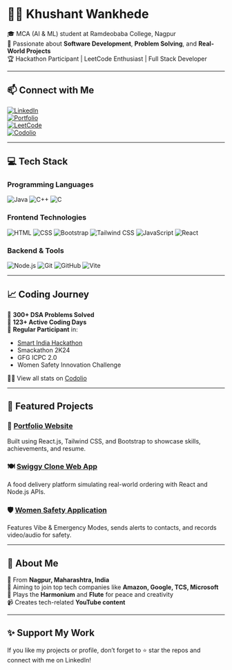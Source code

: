 # 👨‍💻 Khushant Wankhede

🎓 MCA (AI & ML) student at Ramdeobaba College, Nagpur  
💼 Passionate about **Software Development**, **Problem Solving**, and **Real-World Projects**  
🏆 Hackathon Participant | LeetCode Enthusiast | Full Stack Developer

---

## 📫 Connect with Me

[![LinkedIn](https://img.shields.io/badge/LinkedIn-blue?style=for-the-badge&logo=linkedin&logoColor=white)](https://www.linkedin.com/in/khushant-wankhede-b3021824a/)  
[![Portfolio](https://img.shields.io/badge/Portfolio-Visit-green?style=for-the-badge&logo=vercel)](https://portfolionew-orcin-pi.vercel.app/)  
[![LeetCode](https://img.shields.io/badge/LeetCode-Solved_300%2B-orange?style=for-the-badge&logo=leetcode&logoColor=white)](https://leetcode.com/u/KHUSHANT_WANKHEDE/)  
[![Codolio](https://img.shields.io/badge/Codolio-Profile-blueviolet?style=for-the-badge)](https://codolio.com/profile/KhushantWankhede)

---

## 💻 Tech Stack

### Programming Languages
![Java](https://img.shields.io/badge/Java-ED8B00?style=for-the-badge&logo=java&logoColor=white)
![C++](https://img.shields.io/badge/C++-00599C?style=for-the-badge&logo=c%2B%2B&logoColor=white)
![C](https://img.shields.io/badge/C-00599C?style=for-the-badge&logo=c&logoColor=white)

### Frontend Technologies
![HTML](https://img.shields.io/badge/HTML-E34F26?style=for-the-badge&logo=html5&logoColor=white)
![CSS](https://img.shields.io/badge/CSS-1572B6?style=for-the-badge&logo=css3&logoColor=white)
![Bootstrap](https://img.shields.io/badge/Bootstrap-563d7c?style=for-the-badge&logo=bootstrap&logoColor=white)
![Tailwind CSS](https://img.shields.io/badge/Tailwind-06B6D4?style=for-the-badge&logo=tailwind-css&logoColor=white)
![JavaScript](https://img.shields.io/badge/JavaScript-F7DF1E?style=for-the-badge&logo=javascript&logoColor=black)
![React](https://img.shields.io/badge/React-61DAFB?style=for-the-badge&logo=react&logoColor=black)

### Backend & Tools
![Node.js](https://img.shields.io/badge/Node.js-339933?style=for-the-badge&logo=nodedotjs&logoColor=white)
![Git](https://img.shields.io/badge/Git-F05032?style=for-the-badge&logo=git&logoColor=white)
![GitHub](https://img.shields.io/badge/GitHub-181717?style=for-the-badge&logo=github&logoColor=white)
![Vite](https://img.shields.io/badge/Vite-646CFF?style=for-the-badge&logo=vite&logoColor=white)

---

## 📈 Coding Journey

🔹 **300+ DSA Problems Solved**  
🔹 **123+ Active Coding Days**  
🔹 **Regular Participant** in:
- [Smart India Hackathon](https://www.sih.gov.in/)
- Smackathon 2K24
- GFG ICPC 2.0
- Women Safety Innovation Challenge

👨‍💻 View all stats on [Codolio](https://codolio.com/profile/KhushantWankhede)

---

## 🚀 Featured Projects

### 🔗 [Portfolio Website](https://portfolionew-orcin-pi.vercel.app/)
Built using React.js, Tailwind CSS, and Bootstrap to showcase skills, achievements, and resume.

### 🍽 [Swiggy Clone Web App](https://swiggy-c-lone-practice-psi.vercel.app/)
A food delivery platform simulating real-world ordering with React and Node.js APIs.

### 🛡 [Women Safety Application](https://womensafety-sand.vercel.app/)
Features Vibe & Emergency Modes, sends alerts to contacts, and records video/audio for safety.

---

## 🧠 About Me

📍 From **Nagpur, Maharashtra, India**  
🎯 Aiming to join top tech companies like **Amazon, Google, TCS, Microsoft**  
🎵 Plays the **Harmonium** and **Flute** for peace and creativity  
📹 Creates tech-related **YouTube content**

---

## ✨ Support My Work

If you like my projects or profile, don’t forget to ⭐ star the repos and connect with me on LinkedIn!


